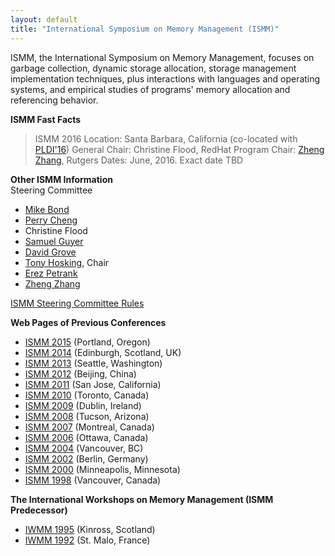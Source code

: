 ```yaml
---
layout: default
title: "International Symposium on Memory Management (ISMM)"
---
```

ISMM, the International Symposium on Memory Management, focuses on
garbage collection, dynamic storage allocation, storage management
implementation techniques, plus interactions with languages and
operating systems, and empirical studies of programs' memory
allocation and referencing behavior.   

**ISMM Fast Facts**  

> ISMM 2016
> Location: Santa Barbara, California (co-located with [PLDI'16](http://conf.researchr.org/home/pldi-2016))
> General Chair: Christine Flood, RedHat
> Program Chair: [Zheng Zhang](http://www.cs.rutgers.edu/~zz124/), Rutgers
> Dates: June, 2016. Exact date TBD

**Other ISMM Information**  
Steering Committee
 
-   [Mike Bond](http://web.cse.ohio-state.edu/~mikebond)
-   [Perry Cheng](http://researcher.watson.ibm.com/researcher/view.php?person=us-perry)
-   Christine Flood
-   [Samuel Guyer](http://www.cs.tufts.edu/~sguyer)
-   [David Grove](http://researcher.ibm.com/view.php?person=us-groved)
-   [Tony Hosking](http://www.cs.purdue.edu/~hosking), Chair
-   [Erez Petrank](http://www.cs.technion.ac.il/~erez/)
-   [Zheng Zhang](http://www.cs.rutgers.edu/~zz124/)

[ISMM Steering Committee Rules](http://www.cs.kent.ac.uk/people/staff/rej/ismm/scrules.html)

**Web Pages of Previous Conferences**  

- [ISMM 2015](http://conf.researchr.org/home/ismm-2015) (Portland, Oregon)
- [ISMM 2014](http://ismm2014.cs.tufts.edu) (Edinburgh, Scotland, UK)
- [ISMM 2013](http://www.cs.technion.ac.il/~erez/ismm13) (Seattle, Washington)
- [ISMM 2012](http://ismm12.cs.purdue.edu) (Beijing, China)
- [ISMM 2011](http://www.hpl.hp.com/personal/Hans_Boehm/ismm11) (San Jose, California)
- [ISMM 2010](http://www.cs.purdue.edu/ISMM10) (Toronto, Canada)
- [ISMM 2009](http://sysrun.haifa.il.ibm.com/hrl/ISMM2009) (Dublin, Ireland)
- [ISMM 2008](http://www.cs.kent.ac.uk/people/staff/rej/ismm2008) (Tucson, Arizona)
- [ISMM 2007](http://www.eecs.harvard.edu/~greg/ismm07) (Montreal, Canada)
- [ISMM 2006](http://www.cs.technion.ac.il/~erez/ismm06) (Ottawa, Canada)
- [ISMM 2004](http://www.research.ibm.com/ismm04) (Vancouver, BC)
- [ISMM 2002](http://www.hpl.hp.com/personal/Hans_Boehm/ismm) (Berlin, Germany)
- [ISMM 2000](http://www.cs.kent.ac.uk/events/conf/2000/ismm2000) (Minneapolis, Minnesota)   
- [ISMM 1998](http://www.sfu.ca/~burton/ismm98.html) (Vancouver, Canada)

**The International Workshops on Memory Management (ISMM Predecessor)**  

- [IWMM 1995](http://www.informatik.uni-trier.de/~ley/db/conf/iwmm/iwmm95.html) (Kinross, Scotland)
- [IWMM 1992](http://www.informatik.uni-trier.de/~ley/db/conf/iwmm/iwmm92.html) (St. Malo, France)
